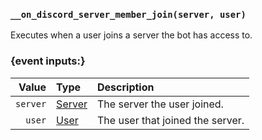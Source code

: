 ### `__on_discord_server_member_join(server, user)`

Executes when a user joins a server the bot has access to.


### {event inputs:}

|    Value | Type                        | Description                      |
|---------:|:----------------------------|:---------------------------------|
| `server` | [Server](/values/server.md) | The server the user joined.      |
|   `user` | [User](/values/user.md)     | The user that joined the server. |